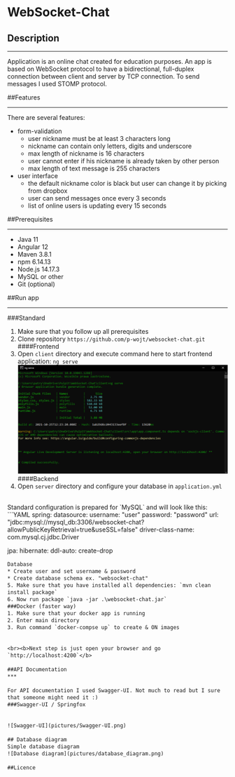 # WebSocket-Chat

## Description
***

Application is an online chat created for education purposes. An app is based on WebSocket protocol to have a
bidirectional, full-duplex connection between client and server by TCP connection. To send messages I used STOMP protocol.



##Features
***
There are several features:
* form-validation
    * user nickname must be at least 3 characters long
    * nickname can contain only letters, digits and underscore
    * max length of nickname is 16 characters
    * user cannot enter if his nickname is already taken by other person
    * max length of text message is 255 characters
* user interface
    * the default nickname color is black but user can change it by picking from dropbox
    * user can send messages once every 3 seconds
    * list of online users is updating every 15 seconds

##Prerequisites
***

<ul>
<li>Java 11</li>
<li>Angular 12</li>
<li>Maven 3.8.1</li>
<li>npm 6.14.13</li>
<li>Node.js 14.17.3</li>
<li>MySQL or other</li>
<li>Git (optional)</li>
</ul>

##Run app
***
###Standard

1. Make sure that you follow up all prerequisites
2. Clone repository `https://github.com/p-wojt/websocket-chat.git`
####Frontend
3. Open `client` directory and execute command here to start frontend application:
`ng serve`
![ng-serve](pictures/ngserve.png)
####Backend
4. Open `server` directory and configure your database in `application.yml`
<br>
Standard configuration is prepared for `MySQL` and will look like this:
```YAML
spring:
  datasource:
    username: "user"
    password: "password"
    url: "jdbc:mysql://mysql_db:3306/websocket-chat?allowPublicKeyRetrieval=true&useSSL=false"
    driver-class-name: com.mysql.cj.jdbc.Driver

  jpa:
    hibernate:
      ddl-auto: create-drop
```
Database
* Create user and set username & password
* Create database schema ex. "websocket-chat"
5. Make sure that you have installed all dependencies: `mvn clean install package`
6. Now run package `java -jar .\websocket-chat.jar`
###Docker (faster way)
1. Make sure that your docker app is running
2. Enter main directory
3. Run command `docker-compse up` to create & ON images


<br><b>Next step is just open your browser and go `http://localhost:4200`</b>

##API Documentation
***

For API documentation I used Swagger-UI. Not much to read but I sure that someone might need it :)
###Swagger-UI / Springfox


![Swagger-UI](pictures/Swagger-UI.png)

## Database diagram
Simple database diagram
![Database diagram](pictures/database_diagram.png)

##Licence

